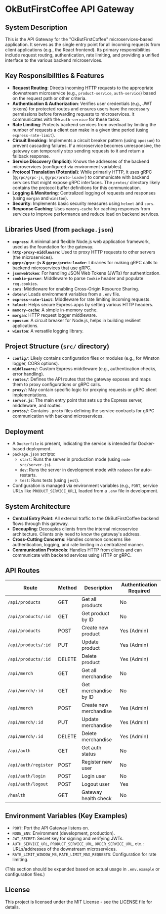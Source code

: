 # OkButFirstCoffee API Gateway

## System Description

This is the API Gateway for the "OkButFirstCoffee" microservices-based application. It serves as the single entry point for all incoming requests from client applications (e.g., the React frontend). Its primary responsibilities include request routing, authentication, rate limiting, and providing a unified interface to the various backend microservices.

## Key Responsibilities & Features

- **Request Routing**: Directs incoming HTTP requests to the appropriate downstream microservice (e.g., `product-service`, `auth-service`) based on the request path or other criteria.
- **Authentication & Authorization**: Verifies user credentials (e.g., JWT tokens) for protected routes and ensures users have the necessary permissions before forwarding requests to microservices. It communicates with the `auth-service` for these tasks.
- **Rate Limiting**: Protects backend services from overload by limiting the number of requests a client can make in a given time period (using `express-rate-limit`).
- **Circuit Breaking**: Implements a circuit breaker pattern (using `opossum`) to prevent cascading failures. If a microservice becomes unresponsive, the gateway can temporarily stop sending requests to it and return a fallback response.
- **Service Discovery (Implicit)**: Knows the addresses of the backend microservices (configured via environment variables).
- **Protocol Translation (Potential)**: While primarily HTTP, it uses gRPC (`@grpc/grpc-js`, `@grpc/proto-loader`) to communicate with backend services that might expose gRPC interfaces. The `protos/` directory likely contains the protocol buffer definitions for this communication.
- **Logging & Monitoring**: Centralized logging of requests and responses (using `morgan` and `winston`).
- **Security**: Implements basic security measures using `helmet` and `cors`.
- **Response Caching**: Uses `memory-cache` for caching responses from services to improve performance and reduce load on backend services.

## Libraries Used (from `package.json`)

- **`express`**: A minimal and flexible Node.js web application framework, used as the foundation for the gateway.
- **`http-proxy-middleware`**: Used to proxy HTTP requests to other servers (the microservices).
- **`@grpc/grpc-js` & `@grpc/proto-loader`**: Libraries for making gRPC calls to backend microservices that use gRPC.
- **`jsonwebtoken`**: For handling JSON Web Tokens (JWTs) for authentication.
- **`cookie-parser`**: Middleware to parse `Cookie` header and populate `req.cookies`.
- **`cors`**: Middleware for enabling Cross-Origin Resource Sharing.
- **`dotenv`**: Loads environment variables from a `.env` file.
- **`express-rate-limit`**: Middleware for rate limiting incoming requests.
- **`helmet`**: Helps secure Express apps by setting various HTTP headers.
- **`memory-cache`**: A simple in-memory cache.
- **`morgan`**: HTTP request logger middleware.
- **`opossum`**: A circuit breaker for Node.js, helps in building resilient applications.
- **`winston`**: A versatile logging library.

## Project Structure (`src/` directory)

- **`config/`**: Likely contains configuration files or modules (e.g., for Winston logger, CORS options).
- **`middleware/`**: Custom Express middleware (e.g., authentication checks, error handling).
- **`routes/`**: Defines the API routes that the gateway exposes and maps them to proxy configurations or gRPC calls.
- **`proxy/`**: May contain specific logic for proxying requests or gRPC client implementations.
- **`server.js`**: The main entry point that sets up the Express server, middleware, and routes.
- **`protos/`**: Contains `.proto` files defining the service contracts for gRPC communication with backend microservices.

## Deployment

- A `Dockerfile` is present, indicating the service is intended for Docker-based deployment.
- `package.json` scripts:
    - `start`: Runs the server in production mode (using `node src/server.js`).
    - `dev`: Runs the server in development mode with `nodemon` for auto-restarts.
    - `test`: Runs tests (using `jest`).
- Configuration is managed via environment variables (e.g., `PORT`, service URLs like `PRODUCT_SERVICE_URL`), loaded from a `.env` file in development.

## System Architecture

- **Central Entry Point**: All external traffic to the OkButFirstCoffee backend flows through this gateway.
- **Decoupling**: Decouples clients from the internal microservice architecture. Clients only need to know the gateway's address.
- **Cross-Cutting Concerns**: Handles common concerns like authentication, logging, and rate limiting in a centralized manner.
- **Communication Protocols**: Handles HTTP from clients and can communicate with backend services using HTTP or gRPC.

## API Routes

| Route                | Method | Description                       | Authentication Required |
|----------------------|--------|-----------------------------------|-------------------------|
| `/api/products`        | GET    | Get all products                  | No                      |
| `/api/products/:id`    | GET    | Get product by ID                 | No                      |
| `/api/products`        | POST   | Create new product                | Yes (Admin)             |
| `/api/products/:id`    | PUT    | Update product                    | Yes (Admin)             |
| `/api/products/:id`    | DELETE | Delete product                    | Yes (Admin)             |
| `/api/merch`           | GET    | Get all merchandise               | No                      |
| `/api/merch/:id`       | GET    | Get merchandise by ID             | No                      |
| `/api/merch`           | POST   | Create new merchandise            | Yes (Admin)             |
| `/api/merch/:id`       | PUT    | Update merchandise                | Yes (Admin)             |
| `/api/merch/:id`       | DELETE | Delete merchandise                | Yes (Admin)             |
| `/api/auth`            | GET    | Get auth status                   | No                      |
| `/api/auth/register`   | POST   | Register new user                 | No                      |
| `/api/auth/login`      | POST   | Login user                        | No                      |
| `/api/auth/logout`     | POST   | Logout user                       | Yes                     |
| `/health`              | GET    | Gateway health check              | No                      |

## Environment Variables (Key Examples)

- `PORT`: Port the API Gateway listens on.
- `NODE_ENV`: Environment (development, production).
- `JWT_SECRET`: Secret key for signing and verifying JWTs.
- `AUTH_SERVICE_URL`, `PRODUCT_SERVICE_URL`, `ORDER_SERVICE_URL`, etc.: URLs/addresses of the downstream microservices.
- `RATE_LIMIT_WINDOW_MS`, `RATE_LIMIT_MAX_REQUESTS`: Configuration for rate limiting.

(This section should be expanded based on actual usage in `.env.example` or configuration files.)

## License

This project is licensed under the MIT License - see the LICENSE file for details.

